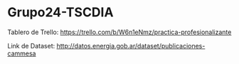 # Grupo24-TSCDIA

Tablero de Trello: https://trello.com/b/W6n1eNmz/practica-profesionalizante

Link de Dataset: http://datos.energia.gob.ar/dataset/publicaciones-cammesa
